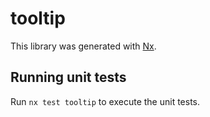 # tooltip

This library was generated with [Nx](https://nx.dev).

## Running unit tests

Run `nx test tooltip` to execute the unit tests.
